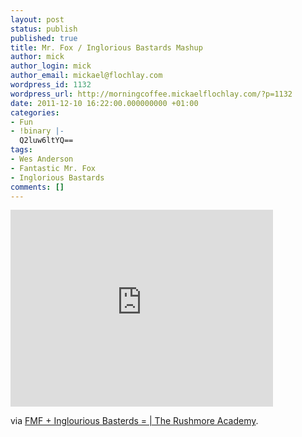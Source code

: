 ```yaml
---
layout: post
status: publish
published: true
title: Mr. Fox / Inglorious Bastards Mashup
author: mick
author_login: mick
author_email: mickael@flochlay.com
wordpress_id: 1132
wordpress_url: http://morningcoffee.mickaelflochlay.com/?p=1132
date: 2011-12-10 16:22:00.000000000 +01:00
categories:
- Fun
- !binary |-
  Q2luw6ltYQ==
tags:
- Wes Anderson
- Fantastic Mr. Fox
- Inglorious Bastards
comments: []
---
```

<iframe src="http://www.youtube.com/embed/qxAcd_kCTKo" frameborder="0" width="420" height="315"></iframe>

via <a href="http://rushmoreacademy.com/2011/11/21/fmf-inglourious-basterds">FMF + Inglourious Basterds = | The Rushmore Academy</a>.

